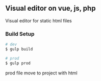 ## Visual editor on vue, js, php
Visual editor for static html files

### Build Setup

```bash
# dev
$ gulp build

# prod
$ gulp prod
```

prod file move to project with html
